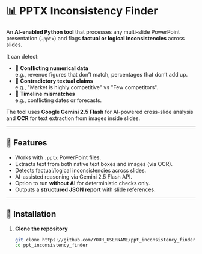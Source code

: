 # 📊 PPTX Inconsistency Finder

An **AI-enabled Python tool** that processes any multi-slide PowerPoint presentation (`.pptx`) and flags **factual or logical inconsistencies** across slides.

It can detect:

- 🔢 **Conflicting numerical data**  
  e.g., revenue figures that don’t match, percentages that don’t add up.
- 📄 **Contradictory textual claims**  
  e.g., "Market is highly competitive" vs "Few competitors".
- 📅 **Timeline mismatches**  
  e.g., conflicting dates or forecasts.

The tool uses **Google Gemini 2.5 Flash** for AI-powered cross-slide analysis and **OCR** for text extraction from images inside slides.

---

## 📂 Features
- Works with `.pptx` PowerPoint files.
- Extracts text from both native text boxes and images (via OCR).
- Detects factual/logical inconsistencies across slides.
- AI-assisted reasoning via Gemini 2.5 Flash API.
- Option to run **without AI** for deterministic checks only.
- Outputs a **structured JSON report** with slide references.

---

## 🚀 Installation

1. **Clone the repository**
   ```bash
   git clone https://github.com/YOUR_USERNAME/ppt_inconsistency_finder.git
   cd ppt_inconsistency_finder
